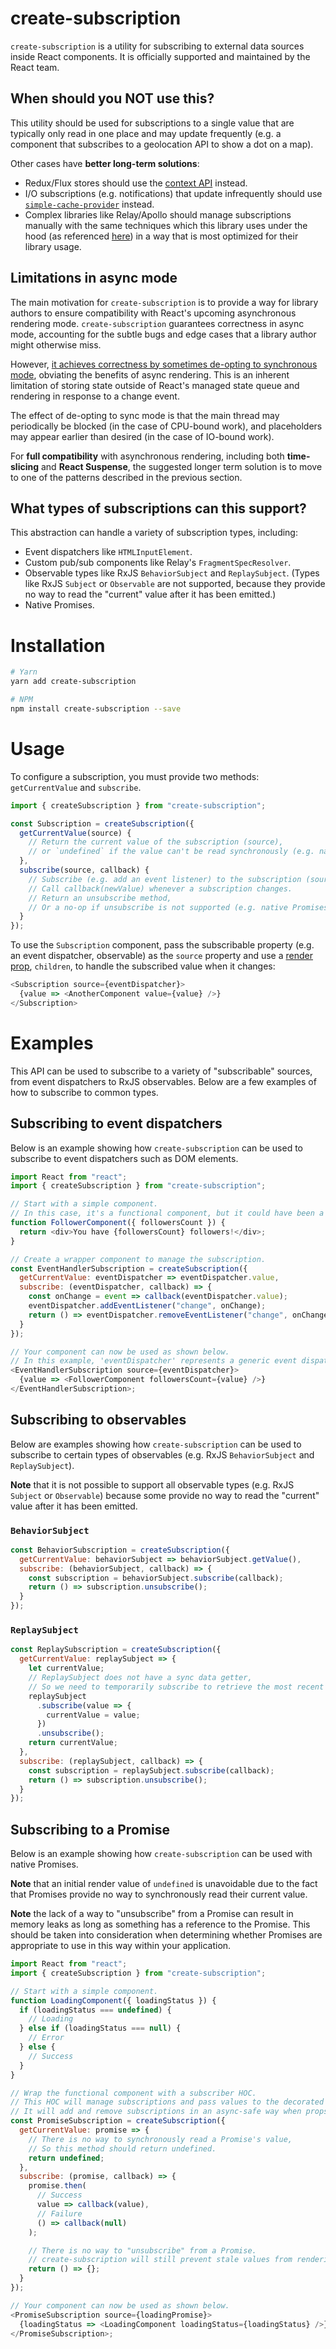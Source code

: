 # create-subscription

`create-subscription` is a utility for subscribing to external data sources inside React components. It is officially supported and maintained by the React team.

## When should you NOT use this?

This utility should be used for subscriptions to a single value that are typically only read in one place and may update frequently (e.g. a component that subscribes to a geolocation API to show a dot on a map).

Other cases have **better long-term solutions**:

- Redux/Flux stores should use the [context API](https://reactjs.org/docs/context.html) instead.
- I/O subscriptions (e.g. notifications) that update infrequently should use [`simple-cache-provider`](https://github.com/facebook/react/blob/master/packages/simple-cache-provider/README.md) instead.
- Complex libraries like Relay/Apollo should manage subscriptions manually with the same techniques which this library uses under the hood (as referenced [here](https://gist.github.com/bvaughn/d569177d70b50b58bff69c3c4a5353f3)) in a way that is most optimized for their library usage.

## Limitations in async mode

The main motivation for `create-subscription` is to provide a way for library authors to ensure compatibility with React's upcoming asynchronous rendering mode. `create-subscription` guarantees correctness in async mode, accounting for the subtle bugs and edge cases that a library author might otherwise miss.

However, [it achieves correctness by sometimes de-opting to synchronous mode](https://github.com/facebook/react/issues/13186#issuecomment-403959161), obviating the benefits of async rendering. This is an inherent limitation of storing state outside of React's managed state queue and rendering in response to a change event.

The effect of de-opting to sync mode is that the main thread may periodically be blocked (in the case of CPU-bound work), and placeholders may appear earlier than desired (in the case of IO-bound work).

For **full compatibility** with asynchronous rendering, including both **time-slicing** and **React Suspense**, the suggested longer term solution is to move to one of the patterns described in the previous section.

## What types of subscriptions can this support?

This abstraction can handle a variety of subscription types, including:

- Event dispatchers like `HTMLInputElement`.
- Custom pub/sub components like Relay's `FragmentSpecResolver`.
- Observable types like RxJS `BehaviorSubject` and `ReplaySubject`. (Types like RxJS `Subject` or `Observable` are not supported, because they provide no way to read the "current" value after it has been emitted.)
- Native Promises.

# Installation

```sh
# Yarn
yarn add create-subscription

# NPM
npm install create-subscription --save
```

# Usage

To configure a subscription, you must provide two methods: `getCurrentValue` and `subscribe`.

```js
import { createSubscription } from "create-subscription";

const Subscription = createSubscription({
  getCurrentValue(source) {
    // Return the current value of the subscription (source),
    // or `undefined` if the value can't be read synchronously (e.g. native Promises).
  },
  subscribe(source, callback) {
    // Subscribe (e.g. add an event listener) to the subscription (source).
    // Call callback(newValue) whenever a subscription changes.
    // Return an unsubscribe method,
    // Or a no-op if unsubscribe is not supported (e.g. native Promises).
  }
});
```

To use the `Subscription` component, pass the subscribable property (e.g. an event dispatcher, observable) as the `source` property and use a [render prop](https://reactjs.org/docs/render-props.html), `children`, to handle the subscribed value when it changes:

```js
<Subscription source={eventDispatcher}>
  {value => <AnotherComponent value={value} />}
</Subscription>
```

# Examples

This API can be used to subscribe to a variety of "subscribable" sources, from event dispatchers to RxJS observables. Below are a few examples of how to subscribe to common types.

## Subscribing to event dispatchers

Below is an example showing how `create-subscription` can be used to subscribe to event dispatchers such as DOM elements.

```js
import React from "react";
import { createSubscription } from "create-subscription";

// Start with a simple component.
// In this case, it's a functional component, but it could have been a class.
function FollowerComponent({ followersCount }) {
  return <div>You have {followersCount} followers!</div>;
}

// Create a wrapper component to manage the subscription.
const EventHandlerSubscription = createSubscription({
  getCurrentValue: eventDispatcher => eventDispatcher.value,
  subscribe: (eventDispatcher, callback) => {
    const onChange = event => callback(eventDispatcher.value);
    eventDispatcher.addEventListener("change", onChange);
    return () => eventDispatcher.removeEventListener("change", onChange);
  }
});

// Your component can now be used as shown below.
// In this example, 'eventDispatcher' represents a generic event dispatcher.
<EventHandlerSubscription source={eventDispatcher}>
  {value => <FollowerComponent followersCount={value} />}
</EventHandlerSubscription>;
```

## Subscribing to observables

Below are examples showing how `create-subscription` can be used to subscribe to certain types of observables (e.g. RxJS `BehaviorSubject` and `ReplaySubject`).

**Note** that it is not possible to support all observable types (e.g. RxJS `Subject` or `Observable`) because some provide no way to read the "current" value after it has been emitted.

### `BehaviorSubject`

```js
const BehaviorSubscription = createSubscription({
  getCurrentValue: behaviorSubject => behaviorSubject.getValue(),
  subscribe: (behaviorSubject, callback) => {
    const subscription = behaviorSubject.subscribe(callback);
    return () => subscription.unsubscribe();
  }
});
```

### `ReplaySubject`

```js
const ReplaySubscription = createSubscription({
  getCurrentValue: replaySubject => {
    let currentValue;
    // ReplaySubject does not have a sync data getter,
    // So we need to temporarily subscribe to retrieve the most recent value.
    replaySubject
      .subscribe(value => {
        currentValue = value;
      })
      .unsubscribe();
    return currentValue;
  },
  subscribe: (replaySubject, callback) => {
    const subscription = replaySubject.subscribe(callback);
    return () => subscription.unsubscribe();
  }
});
```

## Subscribing to a Promise

Below is an example showing how `create-subscription` can be used with native Promises.

**Note** that an initial render value of `undefined` is unavoidable due to the fact that Promises provide no way to synchronously read their current value.

**Note** the lack of a way to "unsubscribe" from a Promise can result in memory leaks as long as something has a reference to the Promise. This should be taken into consideration when determining whether Promises are appropriate to use in this way within your application.

```js
import React from "react";
import { createSubscription } from "create-subscription";

// Start with a simple component.
function LoadingComponent({ loadingStatus }) {
  if (loadingStatus === undefined) {
    // Loading
  } else if (loadingStatus === null) {
    // Error
  } else {
    // Success
  }
}

// Wrap the functional component with a subscriber HOC.
// This HOC will manage subscriptions and pass values to the decorated component.
// It will add and remove subscriptions in an async-safe way when props change.
const PromiseSubscription = createSubscription({
  getCurrentValue: promise => {
    // There is no way to synchronously read a Promise's value,
    // So this method should return undefined.
    return undefined;
  },
  subscribe: (promise, callback) => {
    promise.then(
      // Success
      value => callback(value),
      // Failure
      () => callback(null)
    );

    // There is no way to "unsubscribe" from a Promise.
    // create-subscription will still prevent stale values from rendering.
    return () => {};
  }
});

// Your component can now be used as shown below.
<PromiseSubscription source={loadingPromise}>
  {loadingStatus => <LoadingComponent loadingStatus={loadingStatus} />}
</PromiseSubscription>;
```
